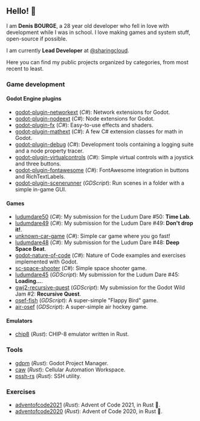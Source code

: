 ## Hello! 👋

I am **Denis BOURGE**, a 28 year old developer who fell in love with development while I was in school.
I love making games and system stuff, open-source if possible.

I am currently **Lead Developer** at [@sharingcloud](https://github.com/sharingcloud/).

Here you can find my public projects organized by categories, from most recent to least.

### Game development

#### Godot Engine plugins

- [godot-plugin-networkext](https://github.com/Srynetix/godot-plugin-networkext) (*C#*): Network extensions for Godot.
- [godot-plugin-nodeext](https://github.com/Srynetix/godot-plugin-nodeext) (*C#*): Node extensions for Godot.
- [godot-plugin-fx](https://github.com/Srynetix/godot-plugin-fx) (*C#*): Easy-to-use effects and shaders.
- [godot-plugin-mathext](https://github.com/Srynetix/godot-plugin-mathext) (*C#*): A few C# extension classes for math in Godot.
- [godot-plugin-debug](https://github.com/Srynetix/godot-plugin-debug) (*C#*): Development tools containing a logging suite and a node property tracer.
- [godot-plugin-virtualcontrols](https://github.com/Srynetix/godot-plugin-virtualcontrols) (*C#*): Simple virtual controls with a joystick and three buttons.
- [godot-plugin-fontawesome](https://github.com/Srynetix/godot-plugin-fontawesome) (*C#*): FontAwesome integration in buttons and RichTextLabels.
- [godot-plugin-scenerunner](https://github.com/Srynetix/godot-plugin-scenerunner) (*GDScript*): Run scenes in a folder with a simple in-game GUI.

#### Games

- [ludumdare50](https://github.com/Srynetix/ludumdare50) (*C#*): My submission for the Ludum Dare #50: **Time Lab**.
- [ludumdare49](https://github.com/Srynetix/ludumdare49) (*C#*): My submission for the Ludum Dare #49: **Don't drop it!**.
- [unknown-car-game](https://github.com/Srynetix/unknown-car-game) (*C#*): Simple car game where you go fast!
- [ludumdare48](https://github.com/Srynetix/ludumdare48) (*C#*): My submission for the Ludum Dare #48: **Deep Space Beat**.
- [godot-nature-of-code](https://github.com/Srynetix/godot-nature-of-code) (*C#*): Nature of Code examples and exercises implemented with Godot.
- [sc-space-shooter](https://github.com/Srynetix/sc-space-shooter) (*C#*): Simple space shooter game.
- [ludumdare45](https://github.com/Srynetix/ludumdare45) (*GDScript*): My submission for the Ludum Dare #45: **Loading...**.
- [gwj2-recursive-quest](https://github.com/Srynetix/gwj2-recursive-quest) (*GDScript*): My submission for the Godot Wild Jam #2: **Recursive Quest**.
- [osef-fish](https://github.com/Srynetix/osef-fish) (*GDScript*): A super-simple "Flappy Bird" game.
- [air-osef](https://github.com/Srynetix/air-osef) (*GDScript*): A super-simple air hockey game.

#### Emulators

- [chip8](https://github.com/Srynetix/chip8) (*Rust*): CHIP-8 emulator written in Rust.

### Tools

- [gdpm](https://github.com/Srynetix/gdpm) (*Rust*): Godot Project Manager.
- [caw](https://github.com/Srynetix/caw) (*Rust*): Cellular Automation Workspace.
- [pssh-rs](https://github.com/Srynetix/pssh-rs) (*Rust*): SSH utility.

### Exercises

- [adventofcode2021](https://github.com/Srynetix/adventofcode2021) (*Rust*): Advent of Code 2021, in Rust 🦀.
- [adventofcode2020](https://github.com/Srynetix/adventofcode2020) (*Rust*): Advent of Code 2020, in Rust 🦀.
